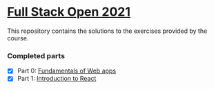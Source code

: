 # [Full Stack Open 2021](https://fullstackopen.com/en/)

This repository contains the solutions to the exercises provided by the course.

### Completed parts

- [x] Part 0: [Fundamentals of Web apps](https://fullstackopen.com/en/part0)
- [x] Part 1: [Introduction to React](https://fullstackopen.com/en/part1)
